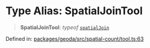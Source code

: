 # Type Alias: SpatialJoinTool

> **SpatialJoinTool**: *typeof* [`spatialJoin`](../variables/spatialJoin.md)

Defined in: [packages/geoda/src/spatial-count/tool.ts:63](https://github.com/GeoDaCenter/openassistant/blob/994a31d776db171047aa7cd650eb798b5317f644/packages/geoda/src/spatial-count/tool.ts#L63)
